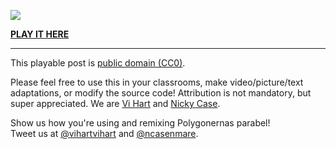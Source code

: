 ![](http://i.imgur.com/NcsRW1q.png)

**[PLAY IT HERE](http://ncase.me/polygons)**

---

This playable post is [public domain (CC0)](http://creativecommons.org/publicdomain/zero/1.0).
			
Please feel free to use this in your classrooms,
make video/picture/text adaptations,
or modify the source code!
Attribution is not mandatory, but super appreciated.
We are [Vi Hart](http://vihart.com/) and [Nicky Case](http://ncase.me/). 
		
Show us how you're using and remixing Polygonernas parabel!    
Tweet us at
[@vihartvihart](https://twitter.com/vihartvihart) and
[@ncasenmare](https://twitter.com/ncasenmare).